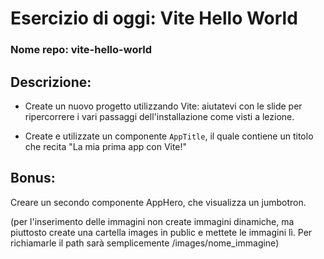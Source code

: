 # Esercizio di oggi: Vite Hello World
### Nome repo: vite-hello-world
## Descrizione:
- Create un nuovo progetto utilizzando Vite: aiutatevi con le slide per ripercorrere i vari passaggi dell'installazione come visti a lezione.

- Create e utilizzate un componente `AppTitle`, il quale contiene un titolo che recita "La mia prima app con Vite!"

## Bonus:
Creare un secondo componente AppHero, che visualizza un jumbotron.

(per l'inserimento delle immagini non create immagini dinamiche, ma piuttosto create una cartella images in public e mettete le immagini lì. Per richiamarle il path sarà semplicemente  /images/nome_immagine)
